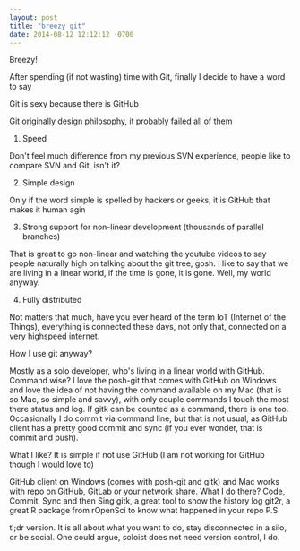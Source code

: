 ```yaml
---
layout: post
title: "breezy git"
date: 2014-08-12 12:12:12 -0700
---
```

Breezy!

After spending (if not wasting) time with Git, finally I decide to have a word to say

Git is sexy because there is GitHub

Git originally design philosophy, it probably failed all of them

1. Speed

Don't feel much difference from my previous SVN experience, people like to compare SVN and Git, isn't it?

2. Simple design

Only if the word simple is spelled by hackers or geeks, it is GitHub that makes it human agin

3. Strong support for non-linear development (thousands of parallel branches)

That is great to go non-linear and watching the youtube videos to say people naturally high on talking about the git tree, gosh. I like to say that we are living in a linear world, if the time is gone, it is gone. Well, my world anyway.

4. Fully distributed

Not matters that much, have you ever heard of the term IoT (Internet of the Things), everything is connected these days, not only that, connected on a very highspeed internet.

How I use git anyway?

Mostly as a solo developer, who's living in a linear world with GitHub. Command wise? I love the posh-git that comes with GitHub on Windows and love the idea of not having the command available on my Mac (that is so Mac, so simple and savvy), with only couple commands I touch the most there status and log. If gitk can be counted as a command, there is one too. Occasionally I do commit via command line, but that is not usual, as GitHub client has a pretty good commit and sync (if you ever wonder, that is commit and push).

What I like? It is simple if not use GitHub (I am not working for GitHub though I would love to)

GitHub client on Windows (comes with posh-git and gitk) and Mac works with repo on GitHub, GitLab or your network share. What I do there? Code, Commit, Sync and then Sing
gitk, a great tool to show the history log
git2r, a great R package from rOpenSci to know what happened in your repo
P.S.

tl;dr version. It is all about what you want to do, stay disconnected in a silo, or be social. One could argue, soloist does not need version control, I do.
